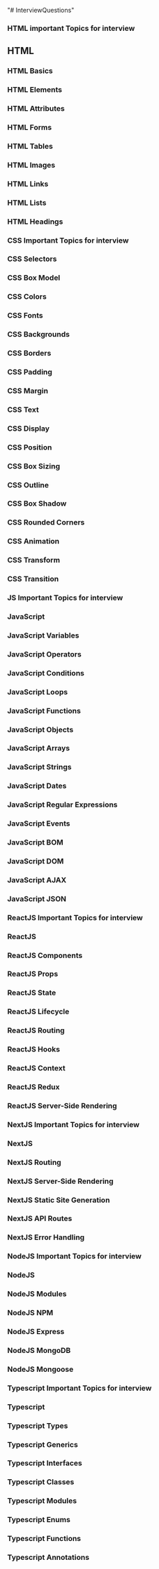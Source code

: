 "# InterviewQuestions"

### HTML important Topics for interview

## HTML

### HTML Basics

### HTML Elements

### HTML Attributes

### HTML Forms

### HTML Tables

### HTML Images

### HTML Links

### HTML Lists

### HTML Headings

### CSS Important Topics for interview

### CSS Selectors

### CSS Box Model

### CSS Colors

### CSS Fonts

### CSS Backgrounds

### CSS Borders

### CSS Padding

### CSS Margin

### CSS Text

### CSS Display

### CSS Position

### CSS Box Sizing

### CSS Outline

### CSS Box Shadow

### CSS Rounded Corners

### CSS Animation

### CSS Transform

### CSS Transition

### JS Important Topics for interview

### JavaScript

### JavaScript Variables

### JavaScript Operators

### JavaScript Conditions

### JavaScript Loops

### JavaScript Functions

### JavaScript Objects

### JavaScript Arrays

### JavaScript Strings

### JavaScript Dates

### JavaScript Regular Expressions

### JavaScript Events

### JavaScript BOM

### JavaScript DOM

### JavaScript AJAX

### JavaScript JSON

### ReactJS Important Topics for interview

### ReactJS

### ReactJS Components

### ReactJS Props

### ReactJS State

### ReactJS Lifecycle

### ReactJS Routing

### ReactJS Hooks

### ReactJS Context

### ReactJS Redux

### ReactJS Server-Side Rendering

### NextJS Important Topics for interview

### NextJS

### NextJS Routing

### NextJS Server-Side Rendering

### NextJS Static Site Generation

### NextJS API Routes

### NextJS Error Handling

### NodeJS Important Topics for interview

### NodeJS

### NodeJS Modules

### NodeJS NPM

### NodeJS Express

### NodeJS MongoDB

### NodeJS Mongoose

### Typescript Important Topics for interview

### Typescript

### Typescript Types

### Typescript Generics

### Typescript Interfaces

### Typescript Classes

### Typescript Modules

### Typescript Enums

### Typescript Functions

### Typescript Annotations

